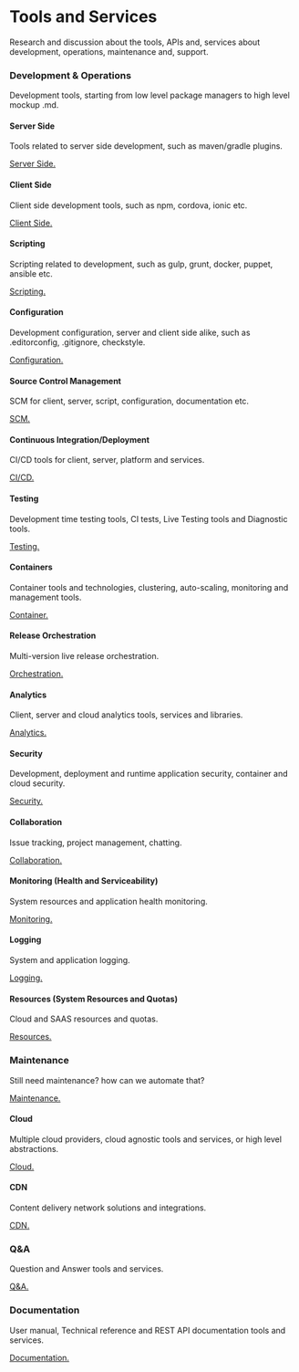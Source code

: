 # Tools and Services

Research and discussion about the tools, APIs and, services about development, operations, maintenance and, support.

### Development & Operations

Development tools, starting from low level package managers to high level mockup .md.

#### Server Side

Tools related to server side development, such as maven/gradle plugins.

[Server Side.](ServerSide.md)

#### Client Side

Client side development tools, such as npm, cordova, ionic etc.

[Client Side.](ClientSide.md)


#### Scripting

Scripting related to development, such as gulp, grunt, docker, puppet, ansible etc.

[Scripting.](Scripting.md)


#### Configuration

Development configuration, server and client side alike, such as .editorconfig, .gitignore, checkstyle.

[Configuration.](Configuration.md)


#### Source Control Management

SCM for client, server, script, configuration, documentation etc.

[SCM.](SCM.md)


#### Continuous Integration/Deployment

CI/CD tools for client, server, platform and services.

[CI/CD.](CICD.md)


#### Testing 

Development time testing tools, CI tests, Live Testing tools and Diagnostic tools.

[Testing.](Testing.md)


#### Containers

Container tools and technologies, clustering, auto-scaling, monitoring and management tools.

[Container.](Container.md)


#### Release Orchestration

Multi-version live release orchestration.

[Orchestration.](Orchestration.md)


#### Analytics

Client, server and cloud analytics tools, services and libraries.

[Analytics.](Analytics.md)


#### Security

Development, deployment and runtime application security, container and cloud security. 

[Security.](Securit.md)


#### Collaboration

Issue tracking, project management, chatting.

[Collaboration.](Collaboration.md)

#### Monitoring (Health and Serviceability)

System resources and application health monitoring.

[Monitoring.](Monitoring.md)


#### Logging

System and application logging.

[Logging.](Logging.md)


#### Resources (System Resources and Quotas)

Cloud and SAAS resources and quotas.

[Resources.](Resources.md)


### Maintenance

Still need maintenance? how can we automate that?

[Maintenance.](Maintenance.md)


#### Cloud

Multiple cloud providers, cloud agnostic tools and services, or high level abstractions.

[Cloud.](Cloud.md)


#### CDN

Content delivery network solutions and integrations.

[CDN.](CDN.md)


### Q&A

Question and Answer tools and services.

[Q&A.](QnA.md)


### Documentation

User manual, Technical reference and REST API documentation tools and services.

[Documentation.](Documentation.md)

